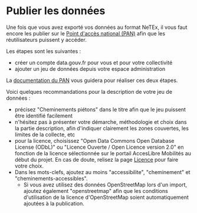# Publier les données

Une fois que vous avez exporté vos données au format NeTEx, il vous faut encore les publier sur le [Point d'accès national (PAN)](https://transport.data.gouv.fr/) afin que les réutilisateurs puissent y accéder.

Les étapes sont les suivantes :

* créer un compte data.gouv.fr pour vous et pour votre collectivité
* ajouter un jeu de données depuis votre espace administration

La [documentation du PAN](https://doc.transport.data.gouv.fr/administration-des-donnees/procedures-de-publication) vous guidera pour réaliser ces deux étapes.

Voici quelques recommandations pour la description de votre jeu de données :

* précisez "Cheminements piétons" dans le titre afin que le jeu puissent être identifié facilement
* n'hésitez pas à présenter votre démarche, méthodologie et choix dans la partie description, afin d'indiquer clairement les zones couvertes, les limites de la collecte, etc
* pour la licence, choisissez "Open Data Commons Open Database License (ODbL)" ou "Licence Ouverte / Open Licence version 2.0" en fonction de la licence sélectionnée sur le portail AccesLibre Mobilités au début du projet. En cas de doute, relisez la page [Licence](licence.md) pour faire votre choix.
* Dans les mots-clefs, ajoutez au moins "accessibilite", "cheminement" et "cheminements-accessibles". 
    * Si vous avez utilisez des données OpenStreetMap lors d'un import, ajoutez également "openstreetmap" afin que les conditions d'utilisation de la licence d'OpenStreetMap soient automatiquement ajoutées à la publication.